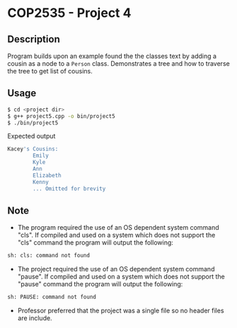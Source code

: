 # COP2535 - Project 4

## Description
Program builds upon an example found the the classes text by 
adding a cousin as a node to a `Person` class. Demonstrates a 
tree and how to traverse the tree to get list of cousins. 

## Usage
```bash
$ cd <project dir>
$ g++ project5.cpp -o bin/project5
$ ./bin/project5
```
Expected output
```bash
Kacey's Cousins:
        Emily
        Kyle
        Ann
        Elizabeth
        Kenny
        ... Omitted for brevity
```
## Note
- The program required the use of an OS dependent system command "cls". 
If compiled and used on a system which does not support the "cls" command
the program will output the following:
``` bash
sh: cls: command not found
```
- The project required the use of an OS dependent system command "pause".
If compiled and used on a system which does not support the "pause" command
the program will output the following:
```bash
sh: PAUSE: command not found
```
- Professor preferred that the project was a single file so no header files 
are include.